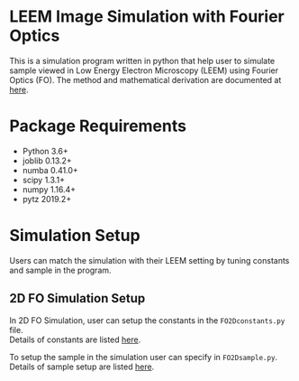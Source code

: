 # LEEM Image Simulation with Fourier Optics

This is a simulation program written in python that help user to simulate sample viewed in Low Energy Electron Microscopy (LEEM) using Fourier Optics (FO). The method and mathematical derivation are documented at [here](https://www.sciencedirect.com/science/article/abs/pii/S0304399118304418).


# Package Requirements
- Python 3.6+
- joblib 0.13.2+
- numba 0.41.0+
- scipy 1.3.1+
- numpy 1.16.4+
- pytz 2019.2+

# Simulation Setup
Users can match the simulation with their LEEM setting by tuning constants and sample in the program.

## 2D FO Simulation Setup
In 2D FO Simulation, user can setup the constants in the `FO2Dconstants.py` file.  
Details of constants are listed [here](https://github.com/klwlau/LEEM-Fourier-Optics/blob/master/docs/FO2Dconstants.md).

To setup the sample in the simulation user can specify in `FO2Dsample.py`.  
Details of sample setup are listed [here](https://github.com/klwlau/LEEM-Fourier-Optics/blob/master/docs/FO2Dsample.md).


